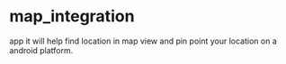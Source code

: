 # map_integration
app
it will help find location in map view and pin point your location 
on a android platform.
